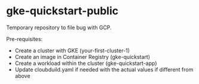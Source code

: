 # gke-quickstart-public

Temporary repository to file bug with GCP.

Pre-requisites:

* Create a cluster with GKE (your-first-cluster-1)
* Create an image in Container Registry (gke-quickstart)
* Create a workload within the cluster (gke-quickstart-app)
* Update cloubduild.yaml if needed with the actual values if different from above